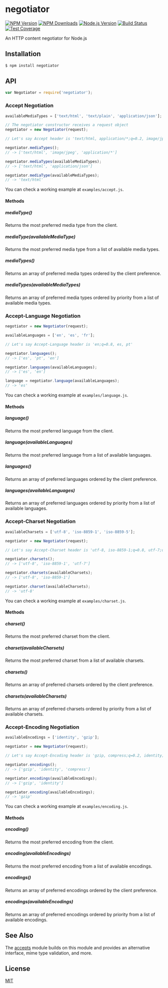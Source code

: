 # negotiator

[![NPM Version][npm-image]][npm-url]
[![NPM Downloads][downloads-image]][downloads-url]
[![Node.js Version][node-version-image]][node-version-url]
[![Build Status][github-actions-ci-image]][github-actions-ci-url]
[![Test Coverage][coveralls-image]][coveralls-url]

An HTTP content negotiator for Node.js

## Installation

```sh
$ npm install negotiator
```

## API

```js
var Negotiator = require('negotiator');
```

### Accept Negotiation

```js
availableMediaTypes = ['text/html', 'text/plain', 'application/json'];

// The negotiator constructor receives a request object
negotiator = new Negotiator(request);

// Let's say Accept header is 'text/html, application/*;q=0.2, image/jpeg;q=0.8'

negotiator.mediaTypes();
// -> ['text/html', 'image/jpeg', 'application/*']

negotiator.mediaTypes(availableMediaTypes);
// -> ['text/html', 'application/json']

negotiator.mediaType(availableMediaTypes);
// -> 'text/html'
```

You can check a working example at `examples/accept.js`.

#### Methods

##### mediaType()

Returns the most preferred media type from the client.

##### mediaType(availableMediaType)

Returns the most preferred media type from a list of available media types.

##### mediaTypes()

Returns an array of preferred media types ordered by the client preference.

##### mediaTypes(availableMediaTypes)

Returns an array of preferred media types ordered by priority from a list of
available media types.

### Accept-Language Negotiation

```js
negotiator = new Negotiator(request);

availableLanguages = ['en', 'es', 'fr'];

// Let's say Accept-Language header is 'en;q=0.8, es, pt'

negotiator.languages();
// -> ['es', 'pt', 'en']

negotiator.languages(availableLanguages);
// -> ['es', 'en']

language = negotiator.language(availableLanguages);
// -> 'es'
```

You can check a working example at `examples/language.js`.

#### Methods

##### language()

Returns the most preferred language from the client.

##### language(availableLanguages)

Returns the most preferred language from a list of available languages.

##### languages()

Returns an array of preferred languages ordered by the client preference.

##### languages(availableLanguages)

Returns an array of preferred languages ordered by priority from a list of
available languages.

### Accept-Charset Negotiation

```js
availableCharsets = ['utf-8', 'iso-8859-1', 'iso-8859-5'];

negotiator = new Negotiator(request);

// Let's say Accept-Charset header is 'utf-8, iso-8859-1;q=0.8, utf-7;q=0.2'

negotiator.charsets();
// -> ['utf-8', 'iso-8859-1', 'utf-7']

negotiator.charsets(availableCharsets);
// -> ['utf-8', 'iso-8859-1']

negotiator.charset(availableCharsets);
// -> 'utf-8'
```

You can check a working example at `examples/charset.js`.

#### Methods

##### charset()

Returns the most preferred charset from the client.

##### charset(availableCharsets)

Returns the most preferred charset from a list of available charsets.

##### charsets()

Returns an array of preferred charsets ordered by the client preference.

##### charsets(availableCharsets)

Returns an array of preferred charsets ordered by priority from a list of
available charsets.

### Accept-Encoding Negotiation

```js
availableEncodings = ['identity', 'gzip'];

negotiator = new Negotiator(request);

// Let's say Accept-Encoding header is 'gzip, compress;q=0.2, identity;q=0.5'

negotiator.encodings();
// -> ['gzip', 'identity', 'compress']

negotiator.encodings(availableEncodings);
// -> ['gzip', 'identity']

negotiator.encoding(availableEncodings);
// -> 'gzip'
```

You can check a working example at `examples/encoding.js`.

#### Methods

##### encoding()

Returns the most preferred encoding from the client.

##### encoding(availableEncodings)

Returns the most preferred encoding from a list of available encodings.

##### encodings()

Returns an array of preferred encodings ordered by the client preference.

##### encodings(availableEncodings)

Returns an array of preferred encodings ordered by priority from a list of
available encodings.

## See Also

The [accepts](https://npmjs.org/package/accepts#readme) module builds on
this module and provides an alternative interface, mime type validation,
and more.

## License

[MIT](LICENSE)

[npm-image]: https://img.shields.io/npm/v/negotiator.svg
[npm-url]: https://npmjs.org/package/negotiator
[node-version-image]: https://img.shields.io/node/v/negotiator.svg
[node-version-url]: https://nodejs.org/en/download/
[coveralls-image]: https://img.shields.io/coveralls/jshttp/negotiator/master.svg
[coveralls-url]: https://coveralls.io/r/jshttp/negotiator?branch=master
[downloads-image]: https://img.shields.io/npm/dm/negotiator.svg
[downloads-url]: https://npmjs.org/package/negotiator
[github-actions-ci-image]: https://img.shields.io/github/workflow/status/jshttp/negotiator/ci/master?label=ci
[github-actions-ci-url]: https://github.com/jshttp/negotiator/actions/workflows/ci.yml
